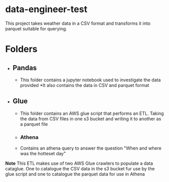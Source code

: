 # data-engineer-test

This project takes weather data in a CSV format and transforms it into parquet suitable for querying.

# Folders

* ## Pandas
  *  This folder contains a jupyter notebook used to investigate the data provided
  *It also contains the data in CSV and parquet format

* ##  Glue
  * This folder contains an AWS glue script that performs an ETL. Taking the data from  CSV files in one s3 bucket and writing it to another as  a parquet file
  * ### Athena
   * Contains an athena query to answer the question "When and where was the hotteset day"
 
**Note** This ETL makes use of two AWS Glue crawlers to populate a data cataglue. One to catalogue the CSV data in the s3 bucket fur use by the glue script and one to catalogue the parquet data for use in Athena

